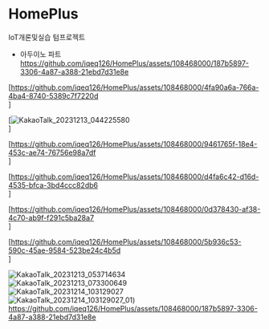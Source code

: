 # HomePlus
IoT개론및실습 텀프로젝트
- 아두이노 파트<br>
https://github.com/iqeq126/HomePlus/assets/108468000/187b5897-3306-4a87-a388-21ebd7d31e8e <br>


[https://github.com/iqeq126/HomePlus/assets/108468000/4fa90a6a-766a-4ba4-8740-5389c7f7220d<br>]

[![KakaoTalk_20231213_044225580](https://github.com/iqeq126/HomePlus/assets/108468000/948bf5a1-1304-4ccf-9675-be67776de0fb)<br>]

[https://github.com/iqeq126/HomePlus/assets/108468000/9461765f-18e4-453c-ae74-76756e98a7df<br>]


[https://github.com/iqeq126/HomePlus/assets/108468000/d4fa6c42-d16d-4535-bfca-3bd4ccc82db6<br>]


[https://github.com/iqeq126/HomePlus/assets/108468000/0d378430-af38-4c70-ab9f-f291c5ba28a7<br>]


[https://github.com/iqeq126/HomePlus/assets/108468000/5b936c53-590c-45ae-9584-523be24c4b5d<br>]

![KakaoTalk_20231213_053714634](https://github.com/iqeq126/HomePlus/assets/108468000/f68fa388-5614-441d-97e5-1ad0099be027)<br>
![KakaoTalk_20231213_073300649](https://github.com/iqeq126/HomePlus/assets/108468000/a0afe3b5-7384-4910-99f1-19b914e3825e)<br>
![KakaoTalk_20231214_103129027](https://github.com/iqeq126/HomePlus/assets/108468000/d687a521-f120-469a-8674-2b2c60e0a654)<br>
![KakaoTalk_20231214_103129027_01](https://github.com/iqeq126/HomePlus/assets/108468000/18b48458-285b-4c62-b025-efd9301e34c0))<br>
https://github.com/iqeq126/HomePlus/assets/108468000/187b5897-3306-4a87-a388-21ebd7d31e8e<br>
